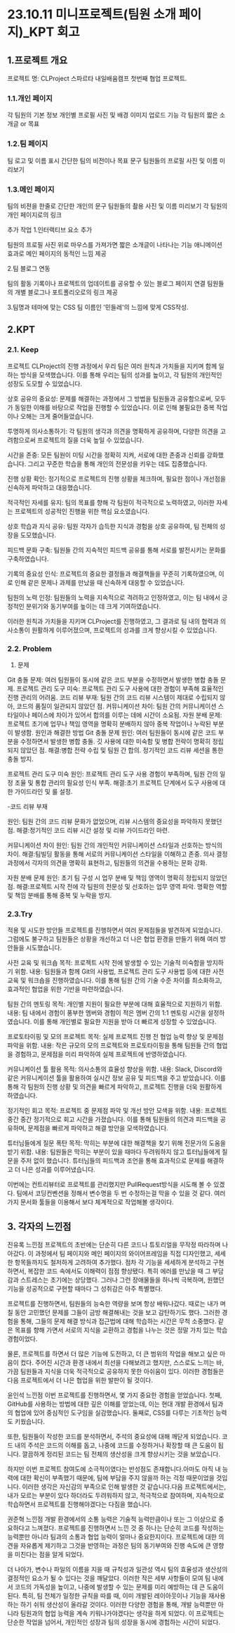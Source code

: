 # 23.10.11 미니프로젝트(팀원 소개 페이지)_KPT 회고
## 1.프로젝트 개요
프로젝트 명: CLProject
스파르타 내일배움캠프 첫번째 협업 프로젝트.

### 1.1.개인 페이지

각 팀원의 기본 정보
개인별 프로필 사진 및 배경 이미지 업로드 기능
각 팀원의 짧은 소개글 or 목표

### 1.2.팀 페이지

팀 로고 및 이름 표시
간단한 팀의 비전이나 목표 문구
팀원들의 프로필 사진 및 이름 미리보기

### 1.3.메인 페이지

팀의 비젼을 한줄로
간단한 개인의 문구
팀원들의 촬용 사진 및 이름 미리보기
각 팀원의 개인 페이지로의 링크

추가 작업
1.인터랙티브 요소 추가

팀원의 프로필 사진 위로 마우스를 가져가면 짧은 소개글이 나타나는 기능
애니메이션 효과로 메인 페이지의 동적인 느낌 제공

2.팀 블로그 연동

팀의 활동 기록이나 프로젝트의 업데이트를 공유할 수 있는 블로그 페이지 연결
팀원들의 개별 블로그나 포트폴리오로의 링크 제공

3.팀명과 테마에 맞는 CSS
팀 이름인 '민들레'의 느낌에 맞게 CSS작성.
## 2.KPT
### 2.1. Keep
프로젝트 CLProject의 진행 과정에서 우리 팀은 여러 원칙과 가치들을 지키며 함께 일하는 방식을 모색했습니다. 이를 통해 우리는 팀의 성과를 높이고, 각 팀원의 개인적인 성장도 도모할 수 있었습니다.

상호 공유의 중요성: 문제를 해결하는 과정에서 그 방법을 팀원들과 공유함으로써, 모두가 동일한 이해를 바탕으로 작업을 진행할 수 있었습니다. 이로 인해 불필요한 중복 작업이나 오해는 크게 줄어들었습니다.

투명하게 의사소통하기: 각 팀원의 생각과 의견을 명확하게 공유하며, 다양한 의견을 고려함으로써 프로젝트의 질을 더욱 높일 수 있었습니다.

시간을 존중: 모든 팀원이 미팅 시간을 정확히 지켜, 서로에 대한 존중과 신뢰를 강화했습니다. 그리고 꾸준한 학습을 통해 개인의 전문성을 키우는 데도 집중했습니다.

진행 상황 확인: 정기적으로 프로젝트의 진행 상황을 체크하며, 필요한 점이나 개선점을 신속하게 파악하고 대응했습니다.

적극적인 자세를 유지: 팀의 목표를 향해 각 팀원이 적극적으로 노력하였고, 이러한 자세는 프로젝트의 성공적인 진행을 위한 핵심 요소였습니다.

상호 학습과 지식 공유: 팀원 각자가 습득한 지식과 경험을 상호 공유하여, 팀 전체의 성장을 도모했습니다.

피드백 문화 구축: 팀원들 간의 지속적인 피드백 공유를 통해 서로를 발전시키는 문화를 구축하였습니다.

기록의 중요성 인식: 프로젝트의 중요한 결정들과 해결책들을 꾸준히 기록하였으며, 이로 인해 같은 문제나 과제를 만났을 때 신속하게 대응할 수 있었습니다.

팀원의 노력 인정: 팀원들의 노력을 지속적으로 격려하고 인정하였고, 이는 팀 내에서 긍정적인 분위기와 동기부여를 높이는 데 크게 기여하였습니다.

이러한 원칙과 가치들을 지키며 CLProject를 진행하였고, 그 결과로 팀 내의 협력과 의사소통이 원활하게 이루어졌으며, 프로젝트의 성과를 크게 향상시킬 수 있었습니다.

### 2.2. Problem
1) 문제

Git 충돌 문제: 여러 팀원들이 동시에 같은 코드 부분을 수정하면서 발생한 병합 충돌 문제.
프로젝트 관리 도구 미숙: 프로젝트 관리 도구 사용에 대한 경험이 부족해 효율적인 진행 관리의 어려움.
코드 리뷰 부재: 팀원 간의 코드 리뷰 시스템이 제대로 수립되지 않아, 코드의 품질이 일관되지 않았던 점.
커뮤니케이션 차이: 팀원 간의 커뮤니케이션 스타일이나 페이스에 차이가 있어서 합의를 이루는 데에 시간이 소요됨.
자원 분배 문제: 프로젝트 초기에 업무나 책임 영역을 명확히 분배하지 않아 중복 작업이나 누락된 부분이 발생함.
원인과 해결한 방법
Git 충돌 문제
원인: 여러 팀원들이 동시에 같은 코드 부분을 수정하면서 발생한 병합 충돌. 깃 사용에 대한 미숙함 및 병합 전략이 명확히 정립되지 않았던 점.
해결:병합 전략 수립 및 팀원 간 합의.
정기적인 코드 리뷰 세션을 통한 충돌 방지.

프로젝트 관리 도구 미숙
원인: 프로젝트 관리 도구 사용 경험이 부족하며, 팀원 간의 일정 조율 및 통합 관리의 필요성 인식 부족.
해결:초기 프로젝트 단계에서 도구 사용에 대한 가이드라인 및 룰 설정.

-코드 리뷰 부재

원인: 팀원 간의 코드 리뷰 문화가 없었으며, 리뷰 시스템의 중요성을 파악하지 못했던 점.
해결:정기적인 코드 리뷰 시간 설정 및 리뷰 가이드라인 마련.

커뮤니케이션 차이
원인: 팀원 간의 개인적인 커뮤니케이션 스타일과 선호하는 방식의 차이.
해결:팀빌딩 활동을 통해 서로의 커뮤니케이션 스타일을 이해하고 존중.
의사 결정 과정에서 각자의 의견을 명확히 표현하고, 팀원들의 의견을 수용하는 문화 강화.

자원 분배 문제
원인: 초기 팀 구성 시 업무 분배 및 책임 영역이 명확히 정립되지 않았던 점.
해결:프로젝트 시작 전에 각 팀원의 전문성 및 선호하는 업무 영역 파악.
명확한 역할 및 책임 분배를 통해 중복 및 누락을 방지.

### 2.3.Try
적용 및 시도한 방안들
프로젝트를 진행하면서 여러 문제점들을 발견하게 되었습니다. 그럼에도 불구하고 팀원들은 상황을 개선하고 더 나은 협업 환경을 만들기 위해 여러 방안들을 시도했습니다.

사전 교육 및 워크숍
목적: 프로젝트 시작 전에 발생할 수 있는 기술적 미숙함을 방지하기 위함.
내용: 팀원들과 함께 Git의 사용법, 프로젝트 관리 도구 사용법 등에 대한 사전 교육 및 워크숍을 진행하였습니다. 이를 통해 팀원 간의 기술 수준 차이를 최소화하고, 효과적인 협업을 위한 기반을 마련하였습니다.

팀원 간의 멘토링
목적: 개인별 지원이 필요한 부분에 대해 효율적으로 지원하기 위함.
내용: 팀 내에서 경험이 풍부한 멤버와 경험이 적은 멤버 간의 1:1 멘토링 시간을 설정하였습니다. 이를 통해 개인별로 필요한 지원을 받아 더 빠르게 성장할 수 있었습니다.

프로토타이핑 및 모의 프로젝트
목적: 실제 프로젝트 진행 전 협업 능력 향상 및 문제점 파악을 위함.
내용: 작은 규모의 모의 프로젝트와 프로토타이핑을 통해 팀원들 간의 협업을 경험하고, 문제점을 미리 파악하여 실제 프로젝트에 반영하였습니다.

커뮤니케이션 툴 활용
목적: 의사소통의 효율성 향상을 위함.
내용: Slack, Discord와 같은 커뮤니케이션 툴을 활용하여 실시간 정보 공유 및 피드백을 주고 받았습니다. 이를 통해 각 팀원의 진행 상황 및 의견을 빠르게 파악하고, 프로젝트 진행을 더욱 원활하게 하였습니다.

정기적인 회고
목적: 프로젝트 중 문제점 파악 및 개선 방안 모색을 위함.
내용: 프로젝트 중간 중간 정기적으로 회고 시간을 가졌습니다. 이를 통해 팀원들의 의견과 피드백을 공유하며, 문제점을 빠르게 파악하고 해결 방안을 모색하였습니다.

튜터님들에게 질문 폭탄
목적: 막히는 부분에 대한 해결책을 찾기 위해 전문가의 도움을 받기 위함.
내용: 팀원들은 막히는 부분이 있을 때마다 두려워하지 않고 튜터님들에게 질문을 주저 없이 했습니다. 튜터님들의 피드백과 조언을 통해 효과적으로 문제를 해결하고 더 나은 성과를 이루어냈습니다.

이번에는 컨트리뷰터로 프로젝트를 관리했지만 PullRequest방식을 시도해 볼 수 있겠다.
팀에서 코딩컨벤션을 정해서 변수명을 두 번 수정하는걸 막을 수 있을 것 같다.
여러가지 문서화 툴들을 이용해서 보다 체계적으로 작업해볼 생각이다.


## 3. 각자의 느낀점
진유록
느낀점
프로젝트의 초반에는 단순히 다른 코드나 튜토리얼을 무작정 따라하며 나아갔다. 이 과정에서 팀 페이지와 메인 페이지의 와이어프레임을 직접 디자인했고, 세세한 항목들까지도 철저하게 고려하여 추가했다. 점차 각 기능을 세세하게 분석하고 구현하면서, 복잡한 코드 속에서도 이해력이 점점 향상됐다. 특히 에러를 만났을 때 그 부담감과 스트레스는 초기에는 상당했다. 그러나 그런 장애물들을 하나씩 극복하며, 원했던 기능을 성공적으로 구현할 때마다 그 성취감은 아주 특별했다.

프로젝트를 진행하면서, 팀원들의 능숙한 역량을 보며 항상 배워나갔다. 때로는 내가 며칠 동안 고민했던 문제를 그들이 금방 해결해내는 것을 보고 감탄하기도 했다. 그러한 경험을 통해, 그들의 문제 해결 방식과 접근법에 대해 학습하는 시간은 무척 소중했다. 같은 목표를 향해 가면서 서로의 지식을 교환하고 경험을 나누는 것은 정말 가치 있는 학습 경험이었다.

물론, 프로젝트를 하면서 더 많은 기능에 도전하고, 더 큰 범위의 작업을 해보고 싶은 마음이 컸다. 주어진 시간과 환경 내에서 최선을 다해보려고 했지만, 스스로도 느끼는 바, 가끔 팀원들과 지식을 더욱 적극적으로 공유하지 못한 아쉬움이 있다. 이러한 경험들은 다음 프로젝트에서 더 나은 협업을 위한 발판이 될 것이다.

윤인석
느낀점
이번 프로젝트를 진행하면서, 몇 가지 중요한 경험을 얻었습니다. 첫째, GitHub를 사용하는 방법에 대한 깊은 이해를 얻었는데, 이는 현대 개발 환경에서 팀과의 협업에 있어 중심적인 도구임을 실감했습니다. 둘째로, CSS를 다루는 기초적인 능력도 키웠습니다.

또한, 팀원들이 작성한 코드를 분석하면서, 주석의 중요성에 대해 깨닫게 되었습니다. 코드 내의 주석은 코드의 이해를 돕고, 나중에 코드를 수정하거나 확장할 때 큰 도움이 됩니다. 깔끔하게 정리된 코드는 팀 전체의 생산성을 크게 향상시키는 것을 보았습니다.

하지만 이번 프로젝트 참여도에 소극적이였다는 반성점도 존재합니다.아마도 아직 내 능력에 대한 확신이 부족했기 때문에, 팀에 부담을 주지 않을까 하는 걱정 때문이었을 것입니다. 이러한 생각은 자신감의 부족으로 인해 발생한 것 같습니다.다음 프로젝트에서는, 내가 모르는 부분이 있다 하더라도 두려워하지 않고, 적극적으로 참여하며, 지속적으로 학습하면서 프로젝트를 진행해야겠다는 다짐을 했습니다.

권준혁
느낀점
개발 환경에서의 소통 능력은 기술적 능력만큼이나 또는 그 이상으로 중요하다고 느껴졌다. 프로젝트를 진행하면서 느낀 것 중 하나는 단순히 코드를 작성하는 능력뿐만 아니라 팀과의 소통과 협업 능력이 얼마나 중요한지이다. 프로젝트에 대한 의견을 자유롭게 제기하고 그것을 반영하는 과정은 팀의 동기부여와 진행 속도에 큰 영향을 미친다는 점을 알게 되었다.

더 나아가, 변수나 파일의 이름을 지을 때 규칙성과 일관성 역시 팀의 효율성과 생산성의 결정적인 요소가 될 수 있다는 것을 깨달았다. 이러한 작은 세부 사항들이 모여 팀 내에서 코드의 가독성을 높이고, 나중에 발생할 수 있는 문제를 미리 예방하는 데 큰 도움이 된다. 특히, 팀 전체가 일정한 규칙을 따를 때, 이미 개발된 레이아웃이나 기능을 재사용하는 하기 쉬워 생산성이 올라갈 것이다.
이러한 다양한 경험을 통해, 개발 능력뿐만 아니라 팀원과의 협업 능력을 계속 키워나가야겠다는 생각을 하게 되었다. 이 프로젝트는 단순한 작업을 넘어서, 개인적인 성장과 팀의 성장을 동시에 경험하는 시간이 되었다.